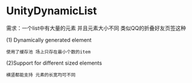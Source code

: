 # UnityDynamicList

需求：一个list中有大量的元素 并且元素大小不同 类似QQ的折叠好友页签这种

(1) Dynamically generated element 

    使用了缓存池 场上只存在最小个数的item
    
(2)Support for different sized elements
    
    横竖都能支持 元素的长宽均可不同
